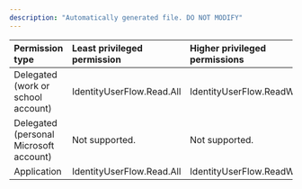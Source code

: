 ```yaml
---
description: "Automatically generated file. DO NOT MODIFY"
---
```


|Permission type|Least privileged permission|Higher privileged permissions|
|:---|:---|:---|
|Delegated (work or school account)|IdentityUserFlow.Read.All|IdentityUserFlow.ReadWrite.All|
|Delegated (personal Microsoft account)|Not supported.|Not supported.|
|Application|IdentityUserFlow.Read.All|IdentityUserFlow.ReadWrite.All|

